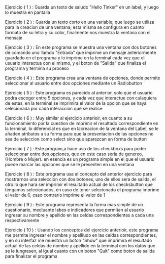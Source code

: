 Ejercicio ( 1 ) : 
  Guarda un texto de saludo "Hello Tinker" en un label, y luego lo muestra en pantalla 
  
Ejercicio ( 2 ) : 
  Guarda un texto corto en una variable, que luego se utiliza para la creacion de una ventana; esta misma se configura en cuanto formato 
  de su letra y su color, finalmente nos muestra la ventana con el mensaje
  
Ejercicio ( 3 ) : 
  En este programa se muestra una ventana con dos botones de comando uno llamdo "Entrada" que imprime un mensaje anteriormente guardado en   el programa y lo imprime en la terminal cada vez que el usuario interactua con el mismo, y el boton de "Salida" que finaliza el programa   y termina su proceso 
  
Ejercicio ( 4 ) : 
  Este programa crea una ventana de opciones, donde permite seleccionar al usuario entre dos opciones mediante un Radiobutton 
  
Ejercicio ( 5 ) : 
  Este programa es parecido al anterior, solo que el usuario podra escoger entre 5 opciones, y cada vez que interactue con culaquiera de     estas, en la terminal se imprimira el valor de la opcion que se haya selecionada por cada interaccion que se realice  
  
Ejercicio ( 6 ) : 
  Muy similar al ejercicio anterioir, en cuanto a su funcionamiento por la cuestion de imprimir el resultado correspondiente en la           terminal, lo diferencial es que en lacreacion de la ventana del Label, se le añaden atributos a su forma para que la presentacion de las   opciones no sea de seleccion como select sino que aparezcan en forma de button 
  
Ejercicio ( 7 ) : 
  Este program,a hace uso de los checkboxs para poder seleccionar entre dos opciones, que en este caso seria de genereo, (Hombre o Mujer). 
  en esencia es un programa simple en el que el usuario puede marcar las opciones que se le presenten en una ventana
  
Ejercicio ( 8 ) : 
  Este programa usa el concepto del anterior ejercicio para mostrarnos una seleccion con dos botones, uno de ellos sera de salida, el otro   lo que hara ser imprimir el resultado actual de los checksbutton que tengamos selecionados, en caso de tener selecionado el programa       imprime el valor de 0, caso contrario imprime el valor de 1 
  
Ejercicio ( 9 ) : 
  Este programa representa la forma mas simple de un cuestionario, mediuante labes e indicadores que permitan al usuario ingresar su         nombre y apellido en las celdas correspondientes a cada una respectivamente 
  
Ejercicio ( 10 ) : 
  Usando los conceptos del ejercicio anterioir, este programa me permite ingresar el nombre y apelliudo en las celdas correspondientes, y   en su interfaz me muestra un boton "Show" que imprimira el resultado actual de las celdas de nombre y apellido en la terminal con los     datos que se le iungresen, al igual cuanto con un boton "Quit" como boton de salida para finalizar el programa 
